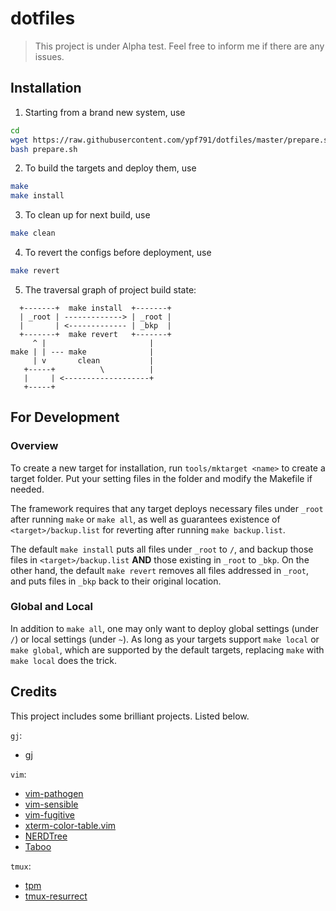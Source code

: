 # dotfiles

> This project is under Alpha test. Feel free to inform me if there are any issues.

## Installation

1. Starting from a brand new system, use
```bash
cd
wget https://raw.githubusercontent.com/ypf791/dotfiles/master/prepare.sh -O ~/prepare.sh
bash prepare.sh
```
2. To build the targets and deploy them, use
```bash
make
make install
```
3. To clean up for next build, use
```bash
make clean
```
4. To revert the configs before deployment, use
```bash
make revert
```
5. The traversal graph of project build state:
```
  +-------+  make install  +-------+
  | _root | -------------> | _root |
  |       | <------------- | _bkp  |
  +-------+  make revert   +-------+
     ^ |                       |
make | | --- make              |
     | v       clean           |
   +-----+          \          |
   |     | <-------------------+
   +-----+
```

## For Development

### Overview

To create a new target for installation, 
run `tools/mktarget <name>` to create a target folder. 
Put your setting files in the folder and modify the Makefile if needed.

The framework requires that any target deploys necessary files under `_root` after running `make` or `make all`, 
as well as guarantees existence of `<target>/backup.list` for reverting after running `make backup.list`. 

The default `make install` puts all files under `_root` to `/`, 
and backup those files in `<target>/backup.list` **AND** those existing in `_root` to `_bkp`. 
On the other hand, the default `make revert` removes all files addressed in `_root`, 
and puts files in `_bkp` back to their original location.

### Global and Local

In addition to `make all`, 
one may only want to deploy global settings (under `/`) or local settings (under `~`).
As long as your targets support `make local` or `make global`, 
which are supported by the default targets, 
replacing `make` with `make local` does the trick.

## Credits

This project includes some brilliant projects. Listed below.

`gj`:
* [gj](https://github.com/fcamel/gj)

`vim`:
* [vim-pathogen](https://github.com/tpope/vim-pathogen)
* [vim-sensible](https://github.com/tpope/vim-sensible)
* [vim-fugitive](https://github.com/tpope/vim-fugitive)
* [xterm-color-table.vim](https://github.com/guns/xterm-color-table.vim)
* [NERDTree](https://github.com/scrooloose/nerdtree)
* [Taboo](https://github.com/gcmt/taboo.vim)

`tmux`:
* [tpm](https://github.com/tmux-plugins/tpm)
* [tmux-resurrect](https://github.com/tmux-plugins/tmux-resurrect)
